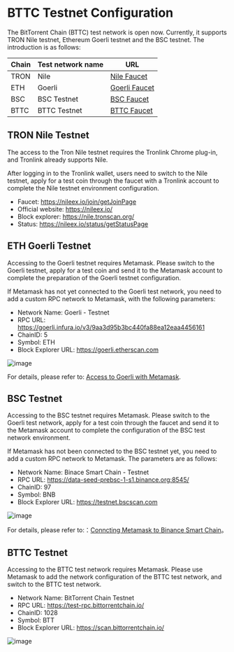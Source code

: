 # BTTC Testnet Configuration

The BitTorrent Chain (BTTC) test network is open now. Currently, it supports TRON Nile testnet, Ethereum Goerli testnet and the BSC testnet. The introduction is as follows:

| Chain  |  Test network name |  URL |
| ------------ | ------------ | ------------ |
| TRON  | Nile  |  [Nile Faucet](https://nileex.io/join/getJoinPage) |
|  ETH |  Goerli | [Goerli Faucet](https://faucet.goerli.mudit.blog/)  |
|  BSC |  BSC Testnet | [BSC Faucet](https://testnet.binance.org/faucet-smart)  |
|  BTTC | BTTC Testnet | [BTTC Faucet](https://faucet.bittorrentchain.io/)  |

## TRON Nile Testnet

The access to the Tron Nile testnet requires the Tronlink Chrome plug-in, and Tronlink already supports Nile.

After logging in to the Tronlink wallet, users need to switch to the Nile testnet, apply for a test coin through the faucet with a Tronlink account to complete the Nile testnet environment configuration.

* Faucet: https://nileex.io/join/getJoinPage
* Official website: https://nileex.io/
* Block explorer: https://nile.tronscan.org/
* Status: ​​https://nileex.io/status/getStatusPage

## ETH Goerli Testnet

Accessing to the Goerli testnet requires Metamask. Please switch to the Goerli testnet, apply for a test coin and send it to the Metamask account to complete the preparation of the Goerli testnet configuration.

If Metamask has not yet connected to the Goerli test network, you need to add a custom RPC network to Metamask, with the following parameters:

* Network Name: Goerli - Testnet
* RPC URL: https://goerli.infura.io/v3/9aa3d95b3bc440fa88ea12eaa4456161
* ChainID: 5
* Symbol: ETH
* Block Explorer URL: https://goerli.etherscan.com

![image](../pics/goerli-rpc.png)

For details, please refer to: [Access to Goerli with Metamask](https://mudit.blog/getting-started-goerli-testnet/).

## BSC Testnet

Accessing to the BSC testnet requires Metamask. Please switch to the Goerli test network, apply for a test coin through the faucet and send it to the Metamask account to complete the configuration of the BSC test network environment.

If Metamask has not been connected to the BSC testnet yet, you need to add a custom RPC network to Metamask. The parameters are as follows:

* Network Name: Binace Smart Chain - Testnet
* RPC URL: https://data-seed-prebsc-1-s1.binance.org:8545/
* ChainID: 97
* Symbol: BNB
* Block Explorer URL: https://testnet.bscscan.com

![image](../pics/bsc-rpc.png)

For details, please refer to:：[Conncting Metamask to Binance Smart Chain](https://academy.binance.com/en/articles/connecting-metamask-to-binance-smart-chain)。

## BTTC Testnet

Accessing to the BTTC test network requires Metamask. Please use Metamask to add the network configuration of the BTTC test network, and switch to the BTTC test network.

* Network Name: BitTorrent Chain Testnet
* RPC URL: https://test-rpc.bittorrentchain.io/ 
* ChainID: 1028
* Symbol: BTT
* Block Explorer URL: https://scan.bittorrentchain.io/

![image](../pics/wallet-rpc.png)
